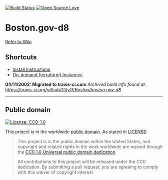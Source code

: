 [![Build Status](https://travis-ci.org/CityOfBoston/boston.gov-d8.png)](https://travis-ci.org/CityOfBoston/boston.gov-d8) [![Open Source Love](https://badges.frapsoft.com/os/v2/open-source.png?v=103)](https://github.com/ellerbrock/open-source-badges/)

# Boston.gov-d8

[Refer to Wiki](https://github.com/CityOfBoston/boston.gov-d8/wiki)

## Shortcuts ##

* [Install Instructions](https://github.com/CityOfBoston/boston.gov-d8/wiki/Installation-Instructions)
* [On-demand (terraform) Instances](https://github.com/CityOfBoston/boston.gov-d8/wiki/Terraform)

**04/11/2002: Migrated to travis-ci.com**
*Archived build info found at: https://travis-ci.org/github/CityOfBoston/boston.gov-d8*


---
## Public domain ##
[![License: CC0-1.0](https://img.shields.io/badge/License-CC0%201.0-lightgrey.svg)](http://creativecommons.org/publicdomain/zero/1.0/)

This project is in the worldwide [public domain](https://github.com/CityOfBoston/boston.gov-d8/blob/master/LICENSE.md). As stated in [LICENSE](https://github.com/CityOfBoston/boston.gov-d8/blob/master/LICENSE.md):

> This project is in the public domain within the United States, and copyright and related rights in the work worldwide are waived through the [CC0 1.0 Universal public domain dedication](https://creativecommons.org/publicdomain/zero/1.0/).
>
> All contributions to this project will be released under the CC0 dedication. By submitting a pull request, you are agreeing to comply with this waiver of copyright interest

